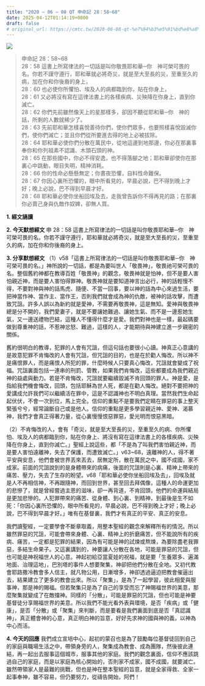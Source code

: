 ```yaml
---
title: "2020 – 06 – 08 QT 申命記 28：58~68"
date: 2025-04-12T01:14:19+0800
draft: false
# original_url: https://cmtc.tw/2020-06-08-qt-%e7%94%b3%e5%91%bd%e8%a8%98-28%ef%bc%9a5868
---
```


![](/images/qt.jpg)
> 申命記 28：58\~68  
> 28：58 這書上所寫律法的一切話是叫你敬畏耶和華─你　神可榮可畏的名。你若不謹守遵行，耶和華就必將奇災，就是至大至長的災，至重至久的病，加在你和你後裔的身上，  
> 28：60 也必使你所懼怕、埃及人的病都臨到你，貼在你身上，  
> 28：61 又必將沒有寫在這律法書上的各樣疾病、災殃降在你身上，直到你滅亡。  
> 28：62 你們先前雖然像天上的星那樣多，卻因不聽從耶和華─你　神的話，所剩的人數就稀少了。  
> 28：63 先前耶和華怎樣喜悅善待你們，使你們眾多，也要照樣喜悅毀滅你們，使你們滅亡；並且你們從所要進去得的地上必被拔除。  
> 28：64 耶和華必使你們分散在萬民中，從地這邊到地那邊，你必在那裏事奉你和你列祖素不認識、木頭石頭的神。  
> 28：65 在那些國中，你必不得安逸，也不得落腳之地；耶和華卻使你在那裏心中跳動，眼目失明，精神消耗。  
> 28：66 你的性命必懸懸無定；你晝夜恐懼，自料性命難保。  
> 28：67 你因心裏所恐懼的，眼中所看見的，早晨必說，巴不得到晚上才好；晚上必說，巴不得到早晨才好。  
> 28：68 耶和華必使你坐船回埃及去，走我曾告訴你不得再見的路；在那裏你必賣己身與仇敵作奴婢，卻無人買。

**1. 經文誦讀**

**2.  今天默想經文**
申 28：58 這書上所寫律法的一切話是叫你敬畏耶和華─你　神可榮可畏的名。你若不謹守遵行，耶和華就必將奇災，就是至大至長的災，至重至久的病，加在你和你後裔的身上。

**3. 分享默想經文**
（1）v58「這書上所寫律法的一切話是叫你敬畏耶和華─你　神可榮可畏的名。」神所說的一切話，都是為要叫世人「敬畏神」，敬畏祂可榮可畏的名。整個舊約神都在教導百姓「敬畏神」的觀念，敬畏神就是怕神，但不是要人害怕親近神，而是要人害怕得罪神。敬畏神就是要知道神言出必行，神的話輕慢不得，不要對神與神的話馬虎、隨便、不當一回事，要以神的話為中心來過生活，要把神當作神、當作主、當作王，否則我們就會成為神的仇敵，被神的話攻擊，而遭致咒詛。許多人誤以為新約就是愛神，不需要再敬畏神，這是無知。愛神與敬畏神總是分不開的，我們愛妻子，就是不要讓她難過、讓她生氣、而不是一邊惹她生氣，又一邊送禮物巴結，這種人不懂得什麼才是愛。我們對神也是一樣，最起碼要做到尊重神的話，不惹神忿怒、難過，這樣的人，才能期待與神建立進一步親密的關係。

舊約很明白的教導，犯罪的人會有咒詛，但這句話也要很小心讀。神真正心意講的是故意犯罪不肯悔改的人會有咒詛，但咒詛的目的，也是在於勸人悔改。所以神不是痛恨罪人，而是痛恨人所犯的罪，什麼時候人只要真心悔改，咒詛就會變成了祝福。咒詛裏面包括一連串的刑罰、管教，如果我們肯悔改，這些都要成為我們親近神的益處與動力。若是不肯悔改，咒詛就要繼續毀滅不肯回頭的罪人。神是愛，是指給我們機會悔改，回頭，包括耶穌為世人死，都是在勸人悔改。絕對不要把神的愛講成允許我們可以繼續活在罪中，這是不認識神也不明白真理。當然我們生命起起伏伏，不會一次到位，馬上完全。信仰的重點不是要我們定睛在罪惡的事上整天緊張兮兮，經常論斷自己或是他人。信仰的重點是更多學習親近神、愛神、渴慕神，我們才會真正得著力量，從心裏慢慢恨惡罪惡，愛光明而恨惡黑暗。

（2）不肯悔改的人，會有「奇災，就是至大至長的災，至重至久的病、你所懼怕、埃及人的病都臨到你，貼在你身上、將沒有寫在這律法書上的各樣疾病、災殃降在你身上，直到你滅亡。」聖經上說這些，都「不是為了叫我們害怕親近神，而是要人害怕遠離神，失去了保護，而遭致滅亡。」v63\~68，遠離神的人，得不著平安與安息，他們會被世界丟來丟去，居無定所，散在萬民之中，國不成國，家不成家。前面的咒詛說到的是身體帶來的病痛，後面的咒詛則是心裏、精神上帶來的痛苦、壓力，失去了生存的盼望。v68「耶和華必使你坐船回埃及去」，回埃及就是人不再相信神，不再跟隨神，而回到世界，甚至回去拜偶像，這種人的命運更加的悲慘了，就是曾經嘗過主恩的滋味，卻一再背道，不肯回頭，他們的命運與結局是更加悲慘的。人犯罪帶來的痛苦、從身體、到心裏、到精神，到最後是生不如死：「你因心裏所恐懼的，眼中所看見的，早晨必說，巴不得到晚上才好；晚上必說，巴不得到早晨才好。」唯有在基督裏，我們才有真正的平安、真正的安息。

我們讀聖經，一定要學會不斷章取義，用整本聖經的觀念來解釋所有的情況。所以雖然罪惡的咒詛，可能會帶來身體、心裏、精神上的折磨痛苦，但不能說所有的疾病、痛苦，一定都是犯罪的結果，因為有可能是神的試煉或熬煉，為要除盡老我罪惡，多結生命果子。又這裏講到的，神要讓人分散在各地，可能是罪惡的咒詛，但也可能是神祝福世人的心意。神起初給亞當夏娃的祝福，就是要「生養眾多、遍滿地面、治理這地」，巴別塔的事件人想要聚集，神卻把他們分散在全地。又初代教會耶路撒冷教會多人信主，就凡物公用，日漸增多，神卻透過逼迫把教會催逼出去，結果建立了更多的教會出來。所以「聚集」，是為了一起學習，彼此相愛與服事神，那是神的賜福。但若聚集只是為了自己的享受而忘了神賜福世界的美意，那麼聚集就變成了在敵擋神。同樣的「分散」，可能是罪惡的咒詛，但也可能是神要基督徒分享賜福世界的美意。所以我們不能光看外表與環境，是否「疾病」或「健康」，是否「分散」或「聚集」來判斷，而是要看是我們裏面到底是否「真認識神」，真正體會神的心意，真正明白神的旨意，好好先求神的國與神的義，以神為中心而活。

**4. 今天的回應**
我們成立宣培中心，起初的蒙召也是為了鼓勵每位基督徒回到自己的家庭與職場生活之中，帶領身旁的人，聚集成為教會、成為團隊，然後彼此連結，再一起出去服事這個城市，服事其他的家庭。我們的觀念裏面，信仰不應該跳過自己的家庭，而是以家庭為核心開始的，否則家不成家，國不成國，就要滅亡。雖然帶領家人是最難的挑戰，但也是神在整本聖經的旨意，就是全家得救、全家一起事奉神，雖不容易，但仍要努力，從禱告開始，阿們！

